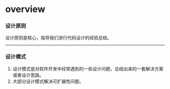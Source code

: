 # overview

### 设计原则

设计原则是核心，指导我们进行代码设计的经验总结。

------

### 设计模式

1. 设计模式是对软件开发中经常遇到的一些设计问题，总结出来的一套解决方案或者设计思路。
2. 大部分设计模式解决可扩展性问题。

